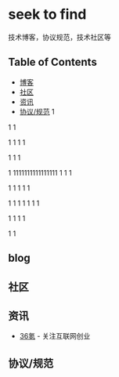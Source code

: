 # seek to find
技术博客，协议规范，技术社区等

## Table of Contents
- [博客](#blog)
- [社区](#site)
- [资讯](#info)
- [协议/规范](#protocol)
1

1
1

1
1
1
1

1
1
1

1
1111111111111111
1
1
1

1
1
1
1
1

1
1
1
1
1
1
1

1
1
1
1

1
1
## blog

## 社区

## 资讯
- [36氪](http://www.36kr.com/) - 关注互联网创业 

## 协议/规范
